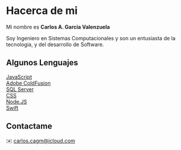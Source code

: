# Hacerca de mi
Mi nombre es **Carlos A. Garcia Valenzuela**

Soy Ingeniero en Sistemas Computacionales y son un entusiasta de la tecnologia, y del desarrollo de Software.

## Algunos Lenguajes

[JavaScript](JS.md)<br>
[Adobe ColdFusion](ACF.md)<br>
[SQL Server](SQL.md)<br>
[CSS](CSS.md)<br>
[Node.JS](NJS.md)<br>
[Swift](SW.md)

## Contactame

✉️ carlos.cagm@icloud.com